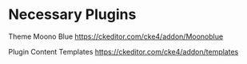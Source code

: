 # Necessary Plugins

Theme Moono Blue
  https://ckeditor.com/cke4/addon/Moonoblue

Plugin Content Templates
  https://ckeditor.com/cke4/addon/templates